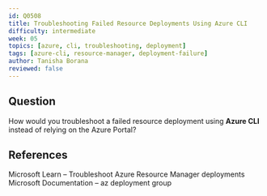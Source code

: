```yaml
---
id: Q0508
title: Troubleshooting Failed Resource Deployments Using Azure CLI
difficulty: intermediate
week: 05
topics: [azure, cli, troubleshooting, deployment]
tags: [azure-cli, resource-manager, deployment-failure]
author: Tanisha Borana
reviewed: false
---
```


## Question
How would you troubleshoot a failed resource deployment using **Azure CLI** instead of relying on the Azure Portal?

## References

Microsoft Learn – Troubleshoot Azure Resource Manager deployments
Microsoft Documentation – az deployment group
